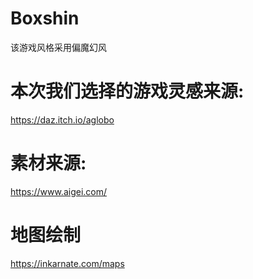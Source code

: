 # Boxshin
该游戏风格采用偏魔幻风  


    
# 本次我们选择的游戏灵感来源:
https://daz.itch.io/aglobo
# 素材来源:
https://www.aigei.com/
# 地图绘制
https://inkarnate.com/maps

